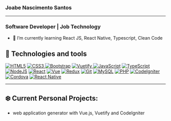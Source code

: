 ### Joabe Nascimento Santos
---
### Software Developer | Job Technology

- 🌱 I’m currently learning React JS, React Native, Typescript, Clean Code


## 🔧 Technologies and tools
<a href="https://developer.mozilla.org/en-US/docs/Glossary/HTML5"><img alt="HTML5" src="https://img.shields.io/badge/html5%20-%23E34F26.svg?&style=for-the-badge&logo=html5&logoColor=white"/></a> <a href="https://developer.mozilla.org/en-US/docs/Web/CSS"> <img alt="CSS3" src="https://img.shields.io/badge/css3%20-%231572B6.svg?&style=for-the-badge&logo=css3&logoColor=white"/> </a>
<a href="https://getbootstrap.com/" ><img alt="Bootstrap" src="https://img.shields.io/badge/Bootstrap-563D7C?style=for-the-badge&logo=bootstrap&logoColor=white" /></a> 
<a href="https://vuetifyjs.com/en/" ><img alt="Vuetify" src="https://img.shields.io/badge/Vuetify-1867C0?style=for-the-badge&logo=vuetify&logoColor=white" /> </a>
<a href="https://developer.mozilla.org/en-US/docs/Web/JavaScript"><img alt="JavaScript" src="https://img.shields.io/badge/javascript%20-%23323330.svg?&style=for-the-badge&logo=javascript&logoColor=%23F7DF1E"/></a> 
<a href="https://www.typescriptlang.org/"><img alt="TypeScript" src="https://img.shields.io/badge/typescript%20-%23007ACC.svg?&style=for-the-badge&logo=typescript&logoColor=white"/></a> 
<a href="https://nodejs.org/en/about/"><img alt="NodeJS" src="https://img.shields.io/badge/Node.js-339933?style=for-the-badge&logo=nodedotjs&logoColor=white"/></a>
<a href="https://pt-br.reactjs.org/"><img alt="React" src="https://img.shields.io/badge/react%20-%2320232a.svg?&style=for-the-badge&logo=react&logoColor=%2361DAFB"/></a> 
<a href="https://vuejs.org/"><img alt="Vue" src="https://img.shields.io/badge/Vue.js-35495E?&style=for-the-badge&logo=vue.js&logoColor=4FC08D"/></a>
<a href="https://redux.js.org/"><img alt="Redux" src="https://img.shields.io/badge/redux%20-%23593d88.svg?&style=for-the-badge&logo=redux&logoColor=white"/></a>
<a href="https://git-scm.com/"><img alt="Git" src="https://img.shields.io/badge/git%20-%23F05033.svg?&style=for-the-badge&logo=git&logoColor=white"/></a>
<a href="https://www.mysql.com/"><img alt="MySQL" src="https://img.shields.io/badge/MySQL-00000F?style=for-the-badge&logo=mysql&logoColor=white"/></a>
<a href="https://www.php.net/"><img alt="PHP" src ="https://img.shields.io/badge/PHP-777BB4?style=for-the-badge&logo=php&logoColor=white"/></a>
<a href="https://codeigniter.com/"><img alt="CodeIgniter" src ="https://img.shields.io/badge/Codeigniter-EF4223?style=for-the-badge&logo=codeigniter&logoColor=white"/></a>
<a href="https://cordova.apache.org/"><img alt="Cordova" src="https://img.shields.io/badge/Cordova-35434F?style=for-the-badge&logo=apache-cordova&logoColor=E8E8E8" /></a> 
<a href="https://reactnative.dev/"><img alt="React Native" src="https://img.shields.io/badge/React_Native-20232A?style=for-the-badge&logo=react&logoColor=61DAFB" /></a>


---
## ❄️ Current Personal Projects:

- web application generator with Vue.js, Vuetify and CodeIgniter
